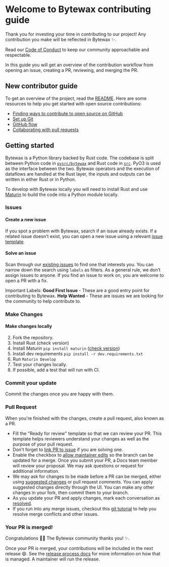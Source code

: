 # Welcome to Bytewax contributing guide

Thank you for investing your time in contributing to our project! Any contribution you make will be reflected in Bytewax :sparkles:. 

Read our [Code of Conduct](CODE_OF_CONDUCT.md) to keep our community approachable and respectable.

In this guide you will get an overview of the contribution workflow from opening an issue, creating a PR, reviewing, and merging the PR.

## New contributor guide

To get an overview of the project, read the [README](README.md). Here are some resources to help you get started with open source contributions:

- [Finding ways to contribute to open source on GitHub](https://docs.github.com/en/get-started/exploring-projects-on-github/finding-ways-to-contribute-to-open-source-on-github)
- [Set up Git](https://docs.github.com/en/get-started/quickstart/set-up-git)
- [GitHub flow](https://docs.github.com/en/get-started/quickstart/github-flow)
- [Collaborating with pull requests](https://docs.github.com/en/github/collaborating-with-pull-requests)


## Getting started

Bytewax is a Python library backed by Rust code. The codebase is split between Python code in [`pysrc/bytewax`](https://github.com/bytewax/bytewax/tree/main/pysrc/bytewax) and Rust code in [`src`](https://github.com/bytewax/bytewax/tree/main/src). PyO3 is used as the interface between the two. Bytewax operators and the execution of dataflows are handled at the Rust layer, the inputs and outputs can be written in either Rust or in Python.

To develop with Bytewax locally you will need to install Rust and use [Maturin](https://github.com/PyO3/maturin) to build the code into a Python module locally. 

### Issues

#### Create a new issue

If you spot a problem with Bytewax, search if an issue already exists. If a related issue doesn't exist, you can open a new issue using a relevant [issue template](https://github.com/bytewax/bytewax/issues/new/choose). 

#### Solve an issue

Scan through our [existing issues](https://github.com/bytewax/bytewax/issues) to find one that interests you. You can narrow down the search using `labels` as filters. As a general rule, we don’t assign issues to anyone. If you find an issue to work on, you are welcome to open a PR with a fix.

Important Labels:
**Good First Issue** - These are a good entry point for contributing to Bytewax.
**Help Wanted** - These are issues we are looking for the community to help contribute to.

### Make Changes

#### Make changes locally

2. Fork the repository.
3. Install Rust (check version)
4. Install Maturin `pip install maturin` ([check version](https://github.com/bytewax/bytewax/blob/main/pyproject.toml))
5. Install dev requirements `pip install -r dev.requirements.txt`
5. Run `Maturin Develop`
6. Test your changes locally.
7. If possible, add a test that will run with CI.

### Commit your update

Commit the changes once you are happy with them. 

### Pull Request

When you're finished with the changes, create a pull request, also known as a PR.
- Fill the "Ready for review" template so that we can review your PR. This template helps reviewers understand your changes as well as the purpose of your pull request. 
- Don't forget to [link PR to issue](https://docs.github.com/en/issues/tracking-your-work-with-issues/linking-a-pull-request-to-an-issue) if you are solving one.
- Enable the checkbox to [allow maintainer edits](https://docs.github.com/en/github/collaborating-with-issues-and-pull-requests/allowing-changes-to-a-pull-request-branch-created-from-a-fork) so the branch can be updated for a merge.
Once you submit your PR, a Docs team member will review your proposal. We may ask questions or request for additional information.
- We may ask for changes to be made before a PR can be merged, either using [suggested changes](https://docs.github.com/en/github/collaborating-with-issues-and-pull-requests/incorporating-feedback-in-your-pull-request) or pull request comments. You can apply suggested changes directly through the UI. You can make any other changes in your fork, then commit them to your branch.
- As you update your PR and apply changes, mark each conversation as [resolved](https://docs.github.com/en/github/collaborating-with-issues-and-pull-requests/commenting-on-a-pull-request#resolving-conversations).
- If you run into any merge issues, checkout this [git tutorial](https://github.com/skills/resolve-merge-conflicts) to help you resolve merge conflicts and other issues.

### Your PR is merged!

Congratulations :tada::tada: The Bytewax community thanks you! :sparkles:. 

Once your PR is merged, your contributions will be included in the next release 😄. See the [release process docs](https://github.com/bytewax/bytewax/blob/main/RELEASE.md) for more information on how that is managed. A maintainer will run the release. 
